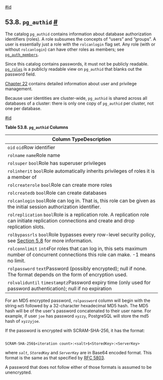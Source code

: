 [#id](#CATALOG-PG-AUTHID)

## 53.8. `pg_authid` [#](#CATALOG-PG-AUTHID)

The catalog `pg_authid` contains information about database authorization identifiers (roles). A role subsumes the concepts of “users” and “groups”. A user is essentially just a role with the `rolcanlogin` flag set. Any role (with or without `rolcanlogin`) can have other roles as members; see [`pg_auth_members`](catalog-pg-auth-members).

Since this catalog contains passwords, it must not be publicly readable. [`pg_roles`](view-pg-roles) is a publicly readable view on `pg_authid` that blanks out the password field.

[Chapter 22](user-manag) contains detailed information about user and privilege management.

Because user identities are cluster-wide, `pg_authid` is shared across all databases of a cluster: there is only one copy of `pg_authid` per cluster, not one per database.

[#id](#id-1.10.4.10.7)

**Table 53.8. `pg_authid` Columns**

| Column TypeDescription                                                                                                                            |
| ------------------------------------------------------------------------------------------------------------------------------------------------- |
| `oid` `oid`Row identifier                                                                                                                         |
| `rolname` `name`Role name                                                                                                                         |
| `rolsuper` `bool`Role has superuser privileges                                                                                                    |
| `rolinherit` `bool`Role automatically inherits privileges of roles it is a member of                                                              |
| `rolcreaterole` `bool`Role can create more roles                                                                                                  |
| `rolcreatedb` `bool`Role can create databases                                                                                                     |
| `rolcanlogin` `bool`Role can log in. That is, this role can be given as the initial session authorization identifier.                             |
| `rolreplication` `bool`Role is a replication role. A replication role can initiate replication connections and create and drop replication slots. |
| `rolbypassrls` `bool`Role bypasses every row-level security policy, see [Section 5.8](ddl-rowsecurity) for more information.                 |
| `rolconnlimit` `int4`For roles that can log in, this sets maximum number of concurrent connections this role can make. -1 means no limit.         |
| `rolpassword` `text`Password (possibly encrypted); null if none. The format depends on the form of encryption used.                               |
| `rolvaliduntil` `timestamptz`Password expiry time (only used for password authentication); null if no expiration                                  |

For an MD5 encrypted password, `rolpassword` column will begin with the string `md5` followed by a 32-character hexadecimal MD5 hash. The MD5 hash will be of the user's password concatenated to their user name. For example, if user `joe` has password `xyzzy`, PostgreSQL will store the md5 hash of `xyzzyjoe`.

If the password is encrypted with SCRAM-SHA-256, it has the format:

```

SCRAM-SHA-256$<iteration count>:<salt>$<StoredKey>:<ServerKey>
```

where *`salt`*, *`StoredKey`* and *`ServerKey`* are in Base64 encoded format. This format is the same as that specified by [RFC 5803](https://tools.ietf.org/html/rfc5803).

A password that does not follow either of those formats is assumed to be unencrypted.
